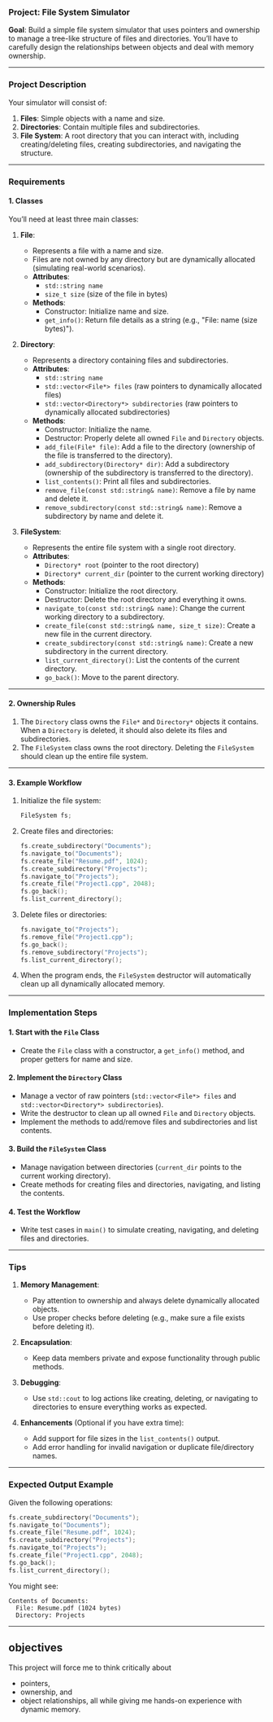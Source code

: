 ### **Project: File System Simulator**

**Goal**: Build a simple file system simulator that uses pointers and ownership to manage a tree-like structure of files and directories. You’ll have to carefully design the relationships between objects and deal with memory ownership.

---

### **Project Description**
Your simulator will consist of:
1. **Files**: Simple objects with a name and size.
2. **Directories**: Contain multiple files and subdirectories.
3. **File System**: A root directory that you can interact with, including creating/deleting files, creating subdirectories, and navigating the structure.

---

### **Requirements**

#### **1. Classes**
You’ll need at least three main classes:
1. **File**:
    - Represents a file with a name and size.
    - Files are not owned by any directory but are dynamically allocated (simulating real-world scenarios).
    - **Attributes**:
        - `std::string name`
        - `size_t size` (size of the file in bytes)
    - **Methods**:
        - Constructor: Initialize name and size.
        - `get_info()`: Return file details as a string (e.g., "File: name (size bytes)").

2. **Directory**:
    - Represents a directory containing files and subdirectories.
    - **Attributes**:
        - `std::string name`
        - `std::vector<File*> files` (raw pointers to dynamically allocated files)
        - `std::vector<Directory*> subdirectories` (raw pointers to dynamically allocated subdirectories)
    - **Methods**:
        - Constructor: Initialize the name.
        - Destructor: Properly delete all owned `File` and `Directory` objects.
        - `add_file(File* file)`: Add a file to the directory (ownership of the file is transferred to the directory).
        - `add_subdirectory(Directory* dir)`: Add a subdirectory (ownership of the subdirectory is transferred to the directory).
        - `list_contents()`: Print all files and subdirectories.
        - `remove_file(const std::string& name)`: Remove a file by name and delete it.
        - `remove_subdirectory(const std::string& name)`: Remove a subdirectory by name and delete it.

3. **FileSystem**:
    - Represents the entire file system with a single root directory.
    - **Attributes**:
        - `Directory* root` (pointer to the root directory)
        - `Directory* current_dir` (pointer to the current working directory)
    - **Methods**:
        - Constructor: Initialize the root directory.
        - Destructor: Delete the root directory and everything it owns.
        - `navigate_to(const std::string& name)`: Change the current working directory to a subdirectory.
        - `create_file(const std::string& name, size_t size)`: Create a new file in the current directory.
        - `create_subdirectory(const std::string& name)`: Create a new subdirectory in the current directory.
        - `list_current_directory()`: List the contents of the current directory.
        - `go_back()`: Move to the parent directory.

---

#### **2. Ownership Rules**
1. The `Directory` class owns the `File*` and `Directory*` objects it contains. When a `Directory` is deleted, it should also delete its files and subdirectories.
2. The `FileSystem` class owns the root directory. Deleting the `FileSystem` should clean up the entire file system.

---

#### **3. Example Workflow**
1. Initialize the file system:
    ```cpp
    FileSystem fs;
    ```
2. Create files and directories:
    ```cpp
    fs.create_subdirectory("Documents");
    fs.navigate_to("Documents");
    fs.create_file("Resume.pdf", 1024);
    fs.create_subdirectory("Projects");
    fs.navigate_to("Projects");
    fs.create_file("Project1.cpp", 2048);
    fs.go_back();
    fs.list_current_directory();
    ```
3. Delete files or directories:
    ```cpp
    fs.navigate_to("Projects");
    fs.remove_file("Project1.cpp");
    fs.go_back();
    fs.remove_subdirectory("Projects");
    fs.list_current_directory();
    ```
4. When the program ends, the `FileSystem` destructor will automatically clean up all dynamically allocated memory.

---

### **Implementation Steps**

#### **1. Start with the `File` Class**
- Create the `File` class with a constructor, a `get_info()` method, and proper getters for name and size.

#### **2. Implement the `Directory` Class**
- Manage a vector of raw pointers (`std::vector<File*> files` and `std::vector<Directory*> subdirectories`).
- Write the destructor to clean up all owned `File` and `Directory` objects.
- Implement the methods to add/remove files and subdirectories and list contents.

#### **3. Build the `FileSystem` Class**
- Manage navigation between directories (`current_dir` points to the current working directory).
- Create methods for creating files and directories, navigating, and listing the contents.

#### **4. Test the Workflow**
- Write test cases in `main()` to simulate creating, navigating, and deleting files and directories.

---

### **Tips**
1. **Memory Management**:
   - Pay attention to ownership and always delete dynamically allocated objects.
   - Use proper checks before deleting (e.g., make sure a file exists before deleting it).

2. **Encapsulation**:
   - Keep data members private and expose functionality through public methods.

3. **Debugging**:
   - Use `std::cout` to log actions like creating, deleting, or navigating to directories to ensure everything works as expected.

4. **Enhancements** (Optional if you have extra time):
   - Add support for file sizes in the `list_contents()` output.
   - Add error handling for invalid navigation or duplicate file/directory names.

---

### **Expected Output Example**
Given the following operations:
```cpp
fs.create_subdirectory("Documents");
fs.navigate_to("Documents");
fs.create_file("Resume.pdf", 1024);
fs.create_subdirectory("Projects");
fs.navigate_to("Projects");
fs.create_file("Project1.cpp", 2048);
fs.go_back();
fs.list_current_directory();
```

You might see:
```
Contents of Documents:
  File: Resume.pdf (1024 bytes)
  Directory: Projects
```

---

## objectives
This project will force me to think critically about
- pointers,
- ownership, and 
- object relationships,
all while giving me hands-on experience with dynamic memory.
